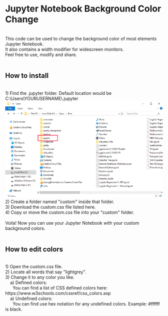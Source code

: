 <h1>Jupyter Notebook Background Color Change</h1><br>
This code can be used to change the background color of most elements Jupyter Notebook.<br>
It also contains a width modifier for widescreen monitors.<br>
Feel free to use, modify and share.<br><br>
<h2>How to install</h2><br>
1) Find the .jupyter folder. Default location would be C:\Users\YOURUSERNAME\.jupyter<br>
<img src="https://github.com/EmirKorkutUnal/JB/blob/master/Screenshots/Location.jpg">
2) Create a folder named "custom" inside that folder.<br>
3) Download the custom.css file listed here.<br>
4) Copy or move the custom.css file into your "custom" folder.<br><br>
Voila! Now you can use your Jupyter Notebook with your custom background colors.<br><br>
<h2>How to edit colors</h2><br>
1) Open the custom.css file.<br>
2) Locate all words that say "lightgrey".<br>
3) Change it to any color you like.<br>
&nbsp&nbsp&nbsp&nbspa) Defined colors:<br>
&nbsp&nbsp&nbsp&nbsp&nbsp&nbspYou can find a list of CSS defined colors here: https://www.w3schools.com/cssref/css_colors.asp<br>
&nbsp&nbsp&nbsp&nbspa) Undefined colors:<br>
&nbsp&nbsp&nbsp&nbsp&nbsp&nbspYou can find use hex notation for any undefined colors. Example: #ffffff is black.<br>

